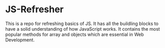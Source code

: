 # JS-Refresher
This is a repo for refreshing basics of JS.
It has all the buildling blocks to have a solid understanding of how JavaScript works.
It contains the most popular methods for array and objects which are essential in Web Development.
